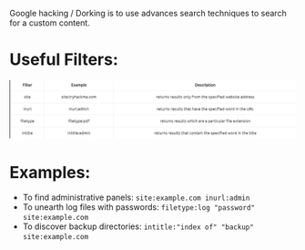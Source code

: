 Google hacking / Dorking is to use advances search techniques to search for a custom content.

# Useful Filters:

![](../../Attachments/Pasted%20image%2020231105005640.png)

# Examples:

- To find administrative panels: `site:example.com inurl:admin`
- To unearth log files with passwords: `filetype:log "password" site:example.com`
- To discover backup directories: `intitle:"index of" "backup" site:example.com`

